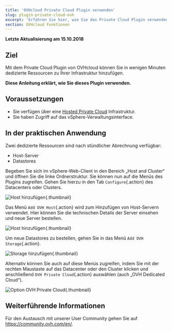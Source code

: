 ```yaml
---
title: 'OVHcloud Private Cloud Plugin verwenden'
slug: plugin-private-cloud-ovh
excerpt: 'Erfahren Sie hier, wie Sie das Private Cloud Plugin verwenden'
section: OVHcloud Funktionen
---
```


**Letzte Aktualisierung am 15.10.2018**

## Ziel

Mit dem Private Cloud Plugin von OVHcloud können Sie in wenigen Minuten dedizierte Ressourcen zu Ihrer Infrastruktur hinzufügen.

**Diese Anleitung erklärt, wie Sie dieses Plugin verwenden.**


## Voraussetzungen

- Sie verfügen über eine [Hosted Private Cloud](https://www.ovhcloud.com/de/enterprise/products/hosted-private-cloud/) Infrastruktur.
- Sie haben Zugriff auf das vSphere-Verwaltungsinterface.


## In der praktischen Anwendung

Zwei dedizierte Ressourcen sind nach stündlicher Abrechnung verfügbar:

- Host-Server
- Datastores

Begeben Sie sich im vSphere-Web-Client in den Bereich „Host and Cluster“ und öffnen Sie die linke Ordnerstruktur. Sie können nun auf die Menüs des Plugins zugreifen. Gehen Sie hierzu in den Tab `Configure`{.action} des Datacenters oder Clusters.

![Host hinzufügen](images/addhost_01.png){.thumbnail}

Das Menü `Add OVH Host`{.action} wird zum Hinzufügen von Host-Servern verwendet. Hier können Sie die technischen Details der Server einsehen und neue Server bestellen.

![Host hinzufügen](images/addhost_02.png){.thumbnail}

Um neue Datastores zu bestellen, gehen Sie in das Menü `Add OVH Storage`{.action}.

![Storage hinzufügen](images/addstorage_02.png){.thumbnail}

Alternativ können Sie auch auf diese Menüs zugreifen, indem Sie mit der rechten Maustaste auf das Datacenter oder den Cluster klicken und anschließend `OVH Private Cloud`{.action} auswählen (auch „OVH Dedicated Cloud“).

![Option OVH Private Cloud](images/rightclick.png){.thumbnail}

## Weiterführende Informationen

Für den Austausch mit unserer User Community gehen Sie auf <https://community.ovh.com/en/>.
